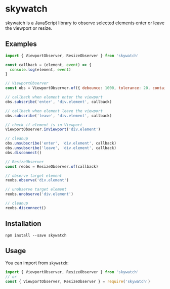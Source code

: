 # skywatch
skywatch is a JavaScript library to observe selected elements enter or leave the viewport or resize.

## Examples
```js
import { ViewportObserver, ResizeObserver } from 'skywatch'

const callback = (element, event) => {
  console.log(element, event)
}

// ViewportObserver
const obs = ViewportObserver.of({ debounce: 1000, tolerance: 20, container: window })

// callback when element enter the viewport
obs.subscribe('enter', 'div.element', callback)

// callback when element leave the viewport
obs.subscribe('leave', 'div.element', callback)

// check if element is in Viewport
ViewportObserver.inViewport('div.element')

// cleanup
obs.unsubscribe('enter', 'div.element', callback)
obs.unsubscribe('leave', 'div.element', callback)
obs.disconnect()

// ResizeObserver
const reobs = ResizeObserver.of(callback)

// observe target element
reobs.observe('div.element')

// unobserve target element
reobs.unobserve('div.element')

// cleanup
reobs.disconnect()
```

## Installation

```
npm install --save skywatch
```

## Usage
You can import from `skywatch`:

```js
import { ViewportObserver, ResizeObserver } from 'skywatch'
// or
const { ViewportObserver, ResizeObserver } = require('skywatch')
```
